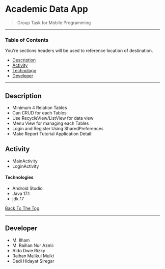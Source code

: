 # Academic Data App

> Group Task for Mobile Programming 

---

### Table of Contents

You're sections headers will be used to reference location of destination.

- [Description](#description)
- [Activity](#activity)
- [Technology](#technologies)
- [Developer](#developer)

---

## Description

- Minimum 4 Relation Tables
- Can CRUD for each Tables
- Use RecycleView/ListView for data view
- Menu View for managing each Tables
- Login and Register Using SharedPreferences
- Make Report Tutorial Application Detail


## Activity

- MainActivity
- LoginActivity

#### Technologies

- Android Studio
- Java 17.1
- jdk 17

[Back To The Top](#academic-data-app)

---

## Developer

- M. Ilham
- M. Raihan Nur Azmii
- Aldo Dwie Rizky
- Raihan Malikul Mulki
- Dedi Hidayat Siregar
